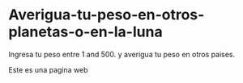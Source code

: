 # Averigua-tu-peso-en-otros-planetas-o-en-la-luna
Ingresa tu peso entre 1 and 500. y averigua tu peso en otros paises.

Este es una pagina web
